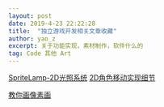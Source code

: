 ```yaml
---
layout: post
date: 2019-4-23 22:22:28
title:  "独立游戏开发相关文章收藏"
author: yao_z
excerpt: 关于功能实现，素材制作，软件什么的
tag: Code 其他 Art
---
```


[SpriteLamp-2D光照系统](https://indienova.com/indie-game-development/pathway-new-dynamic-lighting-and-shadows/)
[2D角色移动实现细节](http://higherorderfun.com/blog/2012/05/20/the-guide-to-implementing-2d-platformers/)

[教你画像素画](http://32comic.com/)